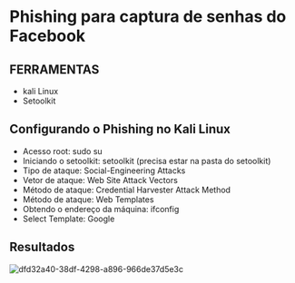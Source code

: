 # Phishing para captura de senhas do Facebook

## FERRAMENTAS

- kali Linux
- Setoolkit
## Configurando o Phishing no Kali Linux
- Acesso root: sudo su
- Iniciando o setoolkit: setoolkit (precisa estar na pasta do setoolkit)
- Tipo de ataque: Social-Engineering Attacks
- Vetor de ataque: Web Site Attack Vectors
- Método de ataque: Credential Harvester Attack Method
- Método de ataque: Web Templates
- Obtendo o endereço da máquina: ifconfig
- Select Template: Google
## Resultados

![dfd32a40-38df-4298-a896-966de37d5e3c](https://github.com/MatDSouza/Phishing/assets/109558887/fd428816-5a82-444b-b8f6-226edda57987)
